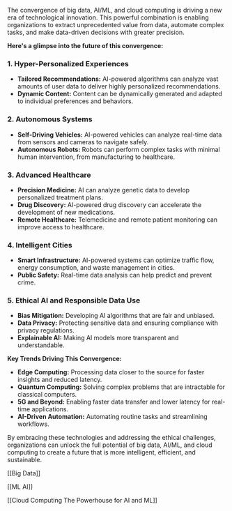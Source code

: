 The convergence of big data, AI/ML, and cloud computing is driving a new era of technological innovation. This powerful combination is enabling organizations to extract unprecedented value from data, automate complex tasks, and make data-driven decisions with greater precision.

**Here's a glimpse into the future of this convergence:**

### **1. Hyper-Personalized Experiences**

- **Tailored Recommendations:** AI-powered algorithms can analyze vast amounts of user data to deliver highly personalized recommendations.
- **Dynamic Content:** Content can be dynamically generated and adapted to individual preferences and behaviors.

### **2. Autonomous Systems**

- **Self-Driving Vehicles:** AI-powered vehicles can analyze real-time data from sensors and cameras to navigate safely.
- **Autonomous Robots:** Robots can perform complex tasks with minimal human intervention, from manufacturing to healthcare.

### **3. Advanced Healthcare**

- **Precision Medicine:** AI can analyze genetic data to develop personalized treatment plans.
- **Drug Discovery:** AI-powered drug discovery can accelerate the development of new medications.
- **Remote Healthcare:** Telemedicine and remote patient monitoring can improve access to healthcare.

### **4. Intelligent Cities**

- **Smart Infrastructure:** AI-powered systems can optimize traffic flow, energy consumption, and waste management in cities.
- **Public Safety:** Real-time data analysis can help predict and prevent crime.

### **5. Ethical AI and Responsible Data Use**

- **Bias Mitigation:** Developing AI algorithms that are fair and unbiased.
- **Data Privacy:** Protecting sensitive data and ensuring compliance with privacy regulations.
- **Explainable AI:** Making AI models more transparent and understandable.

**Key Trends Driving This Convergence:**

- **Edge Computing:** Processing data closer to the source for faster insights and reduced latency.
- **Quantum Computing:** Solving complex problems that are intractable for classical computers.
- **5G and Beyond:** Enabling faster data transfer and lower latency for real-time applications.
- **AI-Driven Automation:** Automating routine tasks and streamlining workflows.

By embracing these technologies and addressing the ethical challenges, organizations can unlock the full potential of big data, AI/ML, and cloud computing to create a future that is more intelligent, efficient, and sustainable.

[[Big Data]]

[[ML AI]]

[[Cloud Computing The Powerhouse for AI and ML]]
